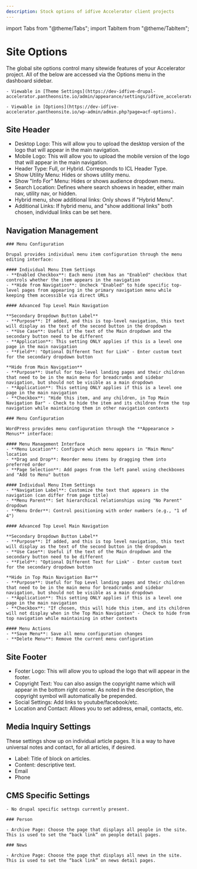 ```yaml
---
description: Stock options of idfive Accelerator client projects
---
```


import Tabs from "@theme/Tabs";
import TabItem from "@theme/TabItem";

# Site Options

The global site options control many sitewide features of your Accelerator project. All of the below are accessed via the Options menu in the dashboard sidebar.

<Tabs groupId="accelerator-versions">
  <TabItem value="drupal" label="Drupal" default>

    - Viewable in [Theme Settings](https://dev-idfive-drupal-accelerator.pantheonsite.io/admin/appearance/settings/idfive_accelerator).

  </TabItem>

  <TabItem value="wp" label="WordPress">

    - Viewable in [Options](https://dev-idfive-accelerator.pantheonsite.io/wp-admin/admin.php?page=acf-options).

  </TabItem>

</Tabs>

## Site Header

- Desktop Logo: This will allow you to upload the desktop version of the logo that will appear in the main navigation.
- Mobile Logo: This will allow you to upload the mobile version of the logo that will appear in the main navigation.
- Header Type: Full, or Hybrid. Corresponds to ICL Header Type.
- Show Utility Menu: Hides or shows utility menu.
- Show "Info For" Menu: Hides or shows audience dropdown menu.
- Search Location: Defines where search shoews in header, either main nav, utility nav, or hidden.
- Hybrid menu, show additional links: Only shows if "Hybrid Menu".
- Additional Links: If hybrid menu, and "show additional links" both chosen, individual links can be set here.

## Navigation Management

<Tabs groupId="accelerator-versions-nav">
  <TabItem value="drupal-nav" label="Drupal" default>

    ### Menu Configuration
    
    Drupal provides individual menu item configuration through the menu editing interface:

    #### Individual Menu Item Settings
    - **Enabled Checkbox**: Each menu item has an "Enabled" checkbox that controls whether the item appears in the navigation
    - **Hide from Navigation**: Uncheck "Enabled" to hide specific top-level pages from appearing in the primary navigation menu while keeping them accessible via direct URLs
    
    #### Advanced Top Level Main Navigation
    
    **Secondary Dropdown Button Label**
    - **Purpose**: If added, and this is top-level navigation, this text will display as the text of the second button in the dropdown
    - **Use Case**: Useful if the text of the Main dropdown and the secondary button need to be different
    - **Application**: This setting ONLY applies if this is a level one page in the main navigation
    - **Field**: "Optional Different Text for Link" - Enter custom text for the secondary dropdown button
    
    **Hide from Main Navigation**
    - **Purpose**: Useful for top-level landing pages and their children that need to be in the main menu for breadcrumbs and sidebar navigation, but should not be visible as a main dropdown
    - **Application**: This setting ONLY applies if this is a level one page in the main navigation
    - **Checkbox**: "Hide this item, and any children, in Top Main Navigation Bar" - Check to hide the item and its children from the top navigation while maintaining them in other navigation contexts

  </TabItem>

  <TabItem value="wp-nav" label="WordPress">

    ### Menu Configuration
    
    WordPress provides menu configuration through the **Appearance > Menus** interface:

    #### Menu Management Interface
    - **Menu Location**: Configure which menu appears in "Main Menu" location
    - **Drag and Drop**: Reorder menu items by dragging them into preferred order
    - **Page Selection**: Add pages from the left panel using checkboxes and "Add to Menu" button

    #### Individual Menu Item Settings
    - **Navigation Label**: Customize the text that appears in the navigation (can differ from page title)
    - **Menu Parent**: Set hierarchical relationships using "No Parent" dropdown
    - **Menu Order**: Control positioning with order numbers (e.g., "1 of 4")

    #### Advanced Top Level Main Navigation
    
    **Secondary Dropdown Button Label**
    - **Purpose**: If added, and this is top level navigation, this text will display as the text of the second button in the dropdown
    - **Use Case**: Useful if the text of the Main dropdown and the secondary button need to be different
    - **Field**: "Optional Different Text for Link" - Enter custom text for the secondary dropdown button
    
    **Hide in Top Main Navigation Bar**
    - **Purpose**: Useful for Top Level landing pages and their children that need to be in the main menu for breadcrumbs and sidebar navigation, but should not be visible as a main dropdown
    - **Application**: This setting ONLY applies if this is a level one page in the main navigation
    - **Checkbox**: "If chosen, this will hide this item, and its children will not display when in the Top Main Navigation" - Check to hide from top navigation while maintaining in other contexts

    #### Menu Actions
    - **Save Menu**: Save all menu configuration changes
    - **Delete Menu**: Remove the current menu configuration

  </TabItem>

</Tabs>

## Site Footer

- Footer Logo: This will allow you to upload the logo that will appear in the footer.
- Copyright Text: You can also assign the copyright name which will appear in the bottom right corner. As noted in the description, the copyright symbol will automatically be prepended.
- Social Settings: Add links to youtube/facebook/etc.
- Location and Contact: Allows you to set address, email, contacts, etc.

## Media Inquiry Settings

These settings show up on individual article pages. It is a way to have universal notes and contact, for all articles, if desired.

- Label: Title of block on articles.
- Content: descriptive text.
- Email
- Phone

## CMS Specific Settings

<Tabs groupId="accelerator-versions-cms">
  <TabItem value="drupal-cms" label="Drupal" default>

    - No drupal specific settngs currently present.

  </TabItem>

  <TabItem value="wp-cms" label="WordPress">

    ### Person

    - Archive Page: Choose the page that displays all people in the site. This is used to set the “back link” on people detail pages.

    ### News

    - Archive Page: Choose the page that displays all news in the site. This is used to set the “back link” on news detail pages.

  </TabItem>

</Tabs>
